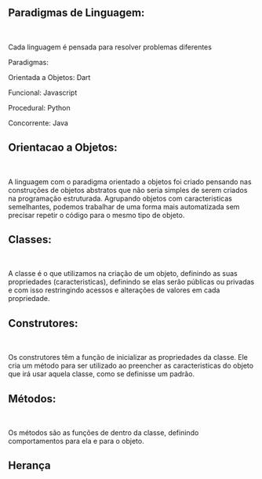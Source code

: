<h2>Paradigmas de Linguagem:</h2><br>
<p>Cada linguagem é pensada para resolver problemas diferentes</p>
<p>Paradigmas:</p>
<p>Orientada a Objetos: Dart</p>
<p>Funcional: Javascript</p>
<p>Procedural: Python</p>
<p></p>Concorrente: Java</p>

<h2>Orientacao a Objetos:</h2><br>

<p>A linguagem com o paradigma orientado a objetos foi criado pensando nas construções de objetos abstratos
que não seria simples de serem criados na programação estruturada. Agrupando objetos com caracteristicas semelhantes,
podemos trabalhar de uma forma mais automatizada sem precisar repetir o código para o mesmo tipo de objeto.</p>

<h2>Classes:</h2></br>

<p>A classe é o que utilizamos na criação de um objeto, definindo as suas propriedades (caracteristicas), definindo se elas
serão públicas ou privadas e com isso restringindo acessos e alterações de valores em cada propriedade.</p>

<h2>Construtores:</h2><br>

<p>Os construtores têm a função de inicializar as propriedades da classe. Ele cria um método para ser utilizado ao preencher
as caracteristicas do objeto que irá usar aquela classe, como se definisse um padrão.</p>

<h2>Métodos:</h2><br>
<p>Os métodos são as funções de dentro da classe, definindo comportamentos para ela e para o objeto.</p>

<h2>Herança</h2><br>
